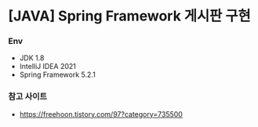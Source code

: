 # [JAVA] Spring Framework 게시판 구현

### Env
- JDK 1.8
- IntelliJ IDEA 2021
- Spring Framework 5.2.1

### 참고 사이트
- https://freehoon.tistory.com/97?category=735500